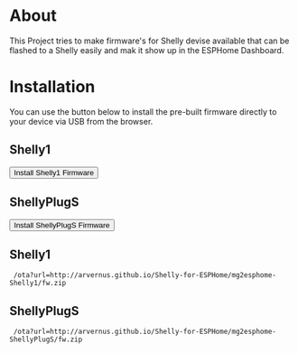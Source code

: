 # About

This Project tries to make firmware's for Shelly devise available that can be flashed to a Shelly easily and mak it show up in the ESPHome Dashboard.

# Installation

You can use the button below to install the pre-built firmware directly to your device via USB from the browser.

<script type="module" src="https://unpkg.com/esp-web-tools@6.1.1/dist/web/install-button.js?module"></script>

<!-- The Buttons may be added while deploying. -->

## Shelly1
<esp-web-install-button manifest="./Shelly1/manifest.json"><button slot="activate">Install Shelly1 Firmware</button></esp-web-install-button>
## ShellyPlugS
<esp-web-install-button manifest="./ShellyPlugS/manifest.json"><button slot="activate">Install ShellyPlugS Firmware</button></esp-web-install-button>
## Shelly1
```
 /ota?url=http://arvernus.github.io/Shelly-for-ESPHome/mg2esphome-Shelly1/fw.zip 
```
## ShellyPlugS
```
 /ota?url=http://arvernus.github.io/Shelly-for-ESPHome/mg2esphome-ShellyPlugS/fw.zip 
```